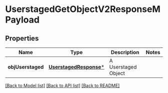 # UserstagedGetObjectV2ResponseMPayload

## Properties
Name | Type | Description | Notes
------------ | ------------- | ------------- | -------------
**objUserstaged** | [**UserstagedResponse***](UserstagedResponse.md) | A Userstaged Object | 

[[Back to Model list]](../README.md#documentation-for-models) [[Back to API list]](../README.md#documentation-for-api-endpoints) [[Back to README]](../README.md)


